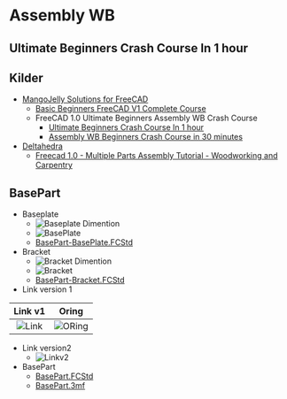# Assembly WB

## Ultimate Beginners Crash Course In 1 hour

## Kilder

* [MangoJelly Solutions for FreeCAD](https://www.youtube.com/@MangoJellySolutions)
  * [Basic Beginners FreeCAD V1 Complete Course](https://www.youtube.com/playlist?list=PLWuyJLVUNtc3UYXXfSglVpfWdX31F-e5S)
  * FreeCAD 1.0 Ultimate Beginners Assembly WB Crash Course
    * [Ultimate Beginners Crash Course In 1 hour](https://youtu.be/ZPsLhvgU8kc)
    * [Assembly WB Beginners Crash Course in 30 minutes](https://youtu.be/p2yDGlv5wI0)
* [Deltahedra](https://www.youtube.com/playlist?list=PLvYFiDTG74hrGN8h51IQZte2KRc4TnZep)
  * [Freecad 1.0 - Multiple Parts Assembly Tutorial - Woodworking and Carpentry](https://youtu.be/oWCbEl0Eeh8?list=PLvYFiDTG74hrGN8h51IQZte2KRc4TnZep)

## BasePart

* Baseplate
  * ![Baseplate Dimention](./Images/Skærmbillede%20fra%202025-02-18%2015-08-53.png)
  * ![BasePlate](./Images/Skærmbillede%20fra%202025-02-18%2015-49-50.png)
  * [BasePart-BasePlate.FCStd](./BasePart-BasePlate.FCStd)
* Bracket
  * ![Bracket Dimention](./Images/Skærmbillede%20fra%202025-02-18%2015-51-12.png)
  * ![Bracket](./Images/Skærmbillede%20fra%202025-02-18%2021-09-20.png)
  * [BasePart-Bracket.FCStd](./BasePart-Bracket.FCStd)
* Link version 1

|Link v1|Oring|
|:---:|:---:|
|![Link](./Images/Skærmbillede%20fra%202025-02-18%2021-10-19.png)|![ORing](./Images/Skærmbillede%20fra%202025-02-18%2021-17-38.png)|

* Link version2
  * ![Linkv2](./Images/Skærmbillede%20fra%202025-02-25%2017-18-50.png)
* BasePart
  * [BasePart.FCStd](./BasePart.FCStd)
  * [BasePart.3mf](./BasePart.3mf)

